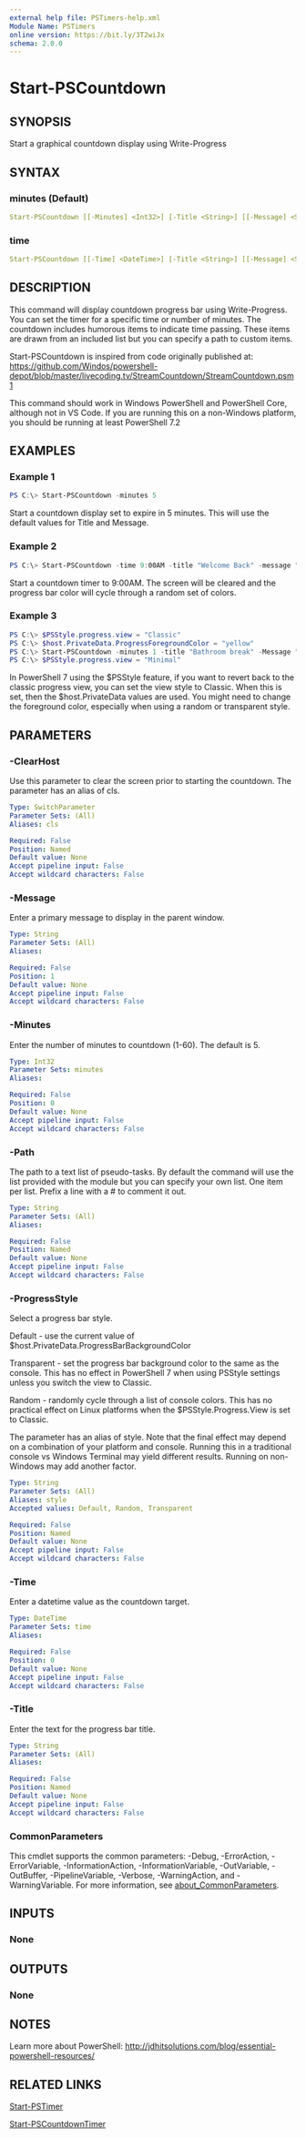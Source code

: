 ```yaml
---
external help file: PSTimers-help.xml
Module Name: PSTimers
online version: https://bit.ly/3T2wiJx
schema: 2.0.0
---
```


# Start-PSCountdown

## SYNOPSIS

Start a graphical countdown display using Write-Progress

## SYNTAX

### minutes (Default)

```yaml
Start-PSCountdown [[-Minutes] <Int32>] [-Title <String>] [[-Message] <String>] [-ClearHost]  [-ProgressStyle <String>] [-Path <String>] [<CommonParameters>]
```

### time

```yaml
Start-PSCountdown [[-Time] <DateTime>] [-Title <String>] [[-Message] <String>] [-ClearHost] [-ProgressStyle <String>] [-Path <String>] [<CommonParameters>]
```

## DESCRIPTION

This command will display countdown progress bar using Write-Progress. You can set the timer for a specific time or number of minutes. The countdown includes humorous items to indicate time passing. These items are drawn from an included list but you can specify a path to custom items.

Start-PSCountdown is inspired from code originally published at: https://github.com/Windos/powershell-depot/blob/master/livecoding.tv/StreamCountdown/StreamCountdown.psm1

This command should work in Windows PowerShell and PowerShell Core, although not in VS Code. If you are running this on a non-Windows platform, you should be running at least PowerShell 7.2

## EXAMPLES

### Example 1

```powershell
PS C:\> Start-PSCountdown -minutes 5
```

Start a countdown display set to expire in 5 minutes. This will use the default values for Title and Message.

### Example 2

```powershell
PS C:\> Start-PSCountdown -time 9:00AM -title "Welcome Back" -message "Review your class notes and have questions ready" -clearhost -progressStyle random
```

Start a countdown timer to 9:00AM. The screen will be cleared and the progress bar color will cycle through a random set of colors.

### Example 3

```powershell
PS C:\> $PSStyle.progress.view = "Classic"
PS C:\> $host.PrivateData.ProgressForegroundColor = "yellow"
PS C:\> Start-PSCountdown -minutes 1 -title "Bathroom break" -Message "Hurry Back" -progressStyle Random
PS C:\> $PSStyle.progress.view = "Minimal"
```

In PowerShell 7 using the $PSStyle feature, if you want to revert back to the classic progress view, you can set the view style to Classic. When this is set, then the $host.PrivateData values are used. You might need to change the foreground color, especially when using a random or transparent style.

## PARAMETERS

### -ClearHost

Use this parameter to clear the screen prior to starting the countdown. The parameter has an alias of cls.

```yaml
Type: SwitchParameter
Parameter Sets: (All)
Aliases: cls

Required: False
Position: Named
Default value: None
Accept pipeline input: False
Accept wildcard characters: False
```

### -Message

Enter a primary message to display in the parent window.

```yaml
Type: String
Parameter Sets: (All)
Aliases:

Required: False
Position: 1
Default value: None
Accept pipeline input: False
Accept wildcard characters: False
```

### -Minutes

Enter the number of minutes to countdown (1-60). The default is 5.

```yaml
Type: Int32
Parameter Sets: minutes
Aliases:

Required: False
Position: 0
Default value: None
Accept pipeline input: False
Accept wildcard characters: False
```

### -Path

The path to a text list of pseudo-tasks. By default the command will use the list provided with the module but you can specify your own list. One item per list. Prefix a line with a # to comment it out.

```yaml
Type: String
Parameter Sets: (All)
Aliases:

Required: False
Position: Named
Default value: None
Accept pipeline input: False
Accept wildcard characters: False
```

### -ProgressStyle

Select a progress bar style.

Default - use the current value of $host.PrivateData.ProgressBarBackgroundColor

Transparent - set the progress bar background color to the same as the console. This has no effect in PowerShell 7 when using PSStyle settings unless you switch the view to Classic.

Random - randomly cycle through a list of console colors. This has no practical effect on Linux platforms when the $PSStyle.Progress.View is set to Classic.

The parameter has an alias of style. Note that the final effect may depend on a combination of your platform and console. Running this in a traditional console vs Windows Terminal may yield different results. Running on non-Windows may add another factor.

```yaml
Type: String
Parameter Sets: (All)
Aliases: style
Accepted values: Default, Random, Transparent

Required: False
Position: Named
Default value: None
Accept pipeline input: False
Accept wildcard characters: False
```

### -Time

Enter a datetime value as the countdown target.

```yaml
Type: DateTime
Parameter Sets: time
Aliases:

Required: False
Position: 0
Default value: None
Accept pipeline input: False
Accept wildcard characters: False
```

### -Title

Enter the text for the progress bar title.

```yaml
Type: String
Parameter Sets: (All)
Aliases:

Required: False
Position: Named
Default value: None
Accept pipeline input: False
Accept wildcard characters: False
```

### CommonParameters

This cmdlet supports the common parameters: -Debug, -ErrorAction, -ErrorVariable, -InformationAction, -InformationVariable, -OutVariable, -OutBuffer, -PipelineVariable, -Verbose, -WarningAction, and -WarningVariable. For more information, see [about_CommonParameters](http://go.microsoft.com/fwlink/?LinkID=113216).

## INPUTS

### None

## OUTPUTS

### None

## NOTES

Learn more about PowerShell: http://jdhitsolutions.com/blog/essential-powershell-resources/

## RELATED LINKS

[Start-PSTimer](Start-PSTimer.md)

[Start-PSCountdownTimer](Start-PSCountdownTimer.md)
